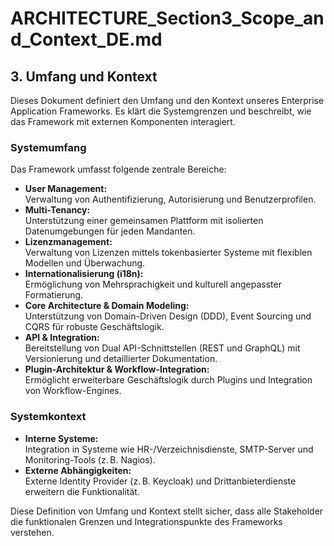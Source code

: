 # ARCHITECTURE_Section3_Scope_and_Context_DE.md

## 3. Umfang und Kontext

Dieses Dokument definiert den Umfang und den Kontext unseres Enterprise Application Frameworks. Es klärt die Systemgrenzen und beschreibt, wie das Framework mit externen Komponenten interagiert.

### Systemumfang

Das Framework umfasst folgende zentrale Bereiche:

- **User Management:**  
  Verwaltung von Authentifizierung, Autorisierung und Benutzerprofilen.
- **Multi-Tenancy:**  
  Unterstützung einer gemeinsamen Plattform mit isolierten Datenumgebungen für jeden Mandanten.
- **Lizenzmanagement:**  
  Verwaltung von Lizenzen mittels tokenbasierter Systeme mit flexiblen Modellen und Überwachung.
- **Internationalisierung (i18n):**  
  Ermöglichung von Mehrsprachigkeit und kulturell angepasster Formatierung.
- **Core Architecture & Domain Modeling:**  
  Unterstützung von Domain-Driven Design (DDD), Event Sourcing und CQRS für robuste Geschäftslogik.
- **API & Integration:**  
  Bereitstellung von Dual API-Schnittstellen (REST und GraphQL) mit Versionierung und detaillierter Dokumentation.
- **Plugin-Architektur & Workflow-Integration:**  
  Ermöglicht erweiterbare Geschäftslogik durch Plugins und Integration von Workflow-Engines.

### Systemkontext

- **Interne Systeme:**  
  Integration in Systeme wie HR-/Verzeichnisdienste, SMTP-Server und Monitoring-Tools (z. B. Nagios).
- **Externe Abhängigkeiten:**  
  Externe Identity Provider (z. B. Keycloak) und Drittanbieterdienste erweitern die Funktionalität.

Diese Definition von Umfang und Kontext stellt sicher, dass alle Stakeholder die funktionalen Grenzen und Integrationspunkte des Frameworks verstehen.
